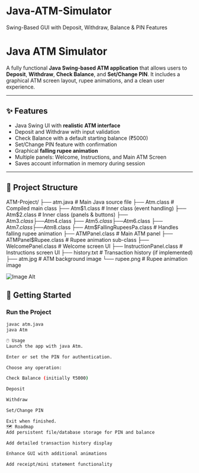 # Java-ATM-Simulator
Swing-Based GUI with Deposit, Withdraw, Balance &amp; PIN Features
# Java ATM Simulator

A fully functional **Java Swing-based ATM application** that allows users to **Deposit**, **Withdraw**, **Check Balance**, and **Set/Change PIN**. It includes a graphical ATM screen layout, rupee animations, and a clean user experience.

---

## ✨ Features

- Java Swing UI with **realistic ATM interface**
- Deposit and Withdraw with input validation
- Check Balance with a default starting balance (₹5000)
- Set/Change PIN feature with confirmation
- Graphical **falling rupee animation**
- Multiple panels: Welcome, Instructions, and Main ATM Screen
- Saves account information in memory during session

---

## 📁 Project Structure

ATM-Project/
├── atm.java # Main Java source file
├── Atm.class # Compiled main class
├── Atm$1.class # Inner class (event handling)
├── Atm$2.class # Inner class (panels & buttons)
├── Atm$3.class
├── Atm$4.class
├── Atm$5.class
├── Atm$6.class
├── Atm$7.class
├── Atm$8.class
├── Atm$FallingRupeesPa.class # Handles falling rupee animation
├── ATMPanel.class # Main ATM panel
├── ATMPanel$Rupee.class # Rupee animation sub-class
├── WelcomePanel.class # Welcome screen UI
├── InstructionPanel.class # Instructions screen UI
├── history.txt # Transaction history (if implemented)
├── atm.jpg # ATM background image
└── rupee.png # Rupee animation image

![Image Alt](![image](https://github.com/tarun-1313/Java-ATM-Simulator/blob/main/Screenshot%202025-07-30%20122332.png))
## 🚀 Getting Started

### Run the Project
```bash
javac atm.java
java Atm

🖱️ Usage
Launch the app with java Atm.

Enter or set the PIN for authentication.

Choose any operation:

Check Balance (initially ₹5000)

Deposit

Withdraw

Set/Change PIN

Exit when finished.
🗺️ Roadmap
Add persistent file/database storage for PIN and balance

Add detailed transaction history display

Enhance GUI with additional animations

Add receipt/mini statement functionality
